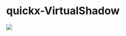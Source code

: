 quickx-VirtualShadow
====================

![][1]


[1]:http://ww4.sinaimg.cn/large/7f870d23jw1ei91a7zed1j20tu0lkjvl.jpg
